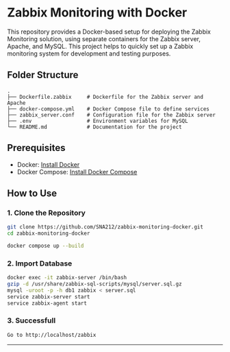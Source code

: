 # Zabbix Monitoring with Docker

This repository provides a Docker-based setup for deploying the Zabbix Monitoring solution, using separate containers for the Zabbix server, Apache, and MySQL. This project helps to quickly set up a Zabbix monitoring system for development and testing purposes.

## Folder Structure

```
.
├── Dockerfile.zabbix     # Dockerfile for the Zabbix server and Apache
├── docker-compose.yml    # Docker Compose file to define services
├── zabbix_server.conf    # Configuration file for the Zabbix server
├── .env                  # Environment variables for MySQL
└── README.md             # Documentation for the project
```

## Prerequisites

- Docker: [Install Docker](https://docs.docker.com/get-docker/)
- Docker Compose: [Install Docker Compose](https://docs.docker.com/compose/install/)

## How to Use

### 1. Clone the Repository

```sh
git clone https://github.com/SNA212/zabbix-monitoring-docker.git
cd zabbix-monitoring-docker

docker compose up --build

```

### 2. Import Database

```sh
docker exec -it zabbix-server /bin/bash
gzip -d /usr/share/zabbix-sql-scripts/mysql/server.sql.gz
mysql -uroot -p -h db1 zabbix < server.sql
service zabbix-server start
service zabbix-agent start


```
### 3. Successfull

```sh
Go to http://localhost/zabbix


```
---


